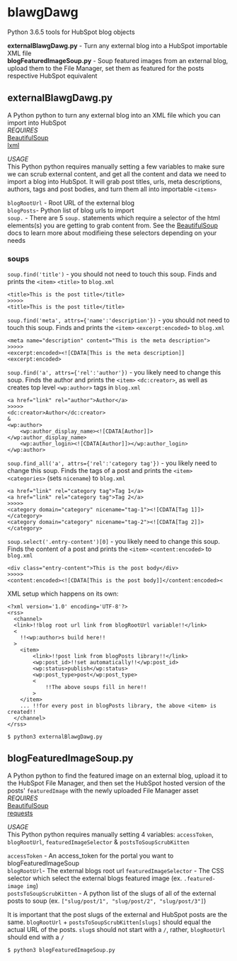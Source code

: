 # blawgDawg
Python 3.6.5 tools for HubSpot blog objects 

__externalBlawgDawg.py__ - Turn any external blog into a HubSpot importable XML file  
__blogFeaturedImageSoup.py__ - Soup featured images from an external blog, upload them to the File Manager, set them as featured for the posts respective HubSpot equivalent  

## externalBlawgDawg.py
A Python python to turn any external blog into an XML file which you can import into HubSpot    
_REQUIRES_  
[BeautifulSoup](https://www.crummy.com/software/BeautifulSoup/bs4/doc/)  
[lxml](https://lxml.de/)  

_USAGE_  
This Python python requires manually setting a few variables to make sure we can scrub external content, and get all the content and data we need to import a blog into HubSpot. It will grab post titles, urls, meta descriptions, authors, tags and post bodies, and turn them all into importable `<items>`  

`blogRootUrl` - Root URL of the external blog    
`blogPosts`- Python list of blog urls to import  
`soup.` - There are 5 `soup.` statements which require a selector of the html elements(s) you are getting to grab content from. See the [BeautifulSoup](https://www.crummy.com/software/BeautifulSoup/bs4/doc/) docs to learn more about modifieing these selectors depending on your needs  
### __soups__  
`soup.find('title')` - you should not need to touch this soup. Finds and prints the `<item>` `<title>` to `blog.xml`
```
<title>This is the post title</title>
>>>>>
<title>This is the post title</title> 
```
`soup.find('meta', attrs={'name':'description'})` - you should not need to touch this soup. Finds and prints the `<item>` `<excerpt:encoded>` to `blog.xml`  

```
<meta name="description" content="This is the meta description"> 
>>>>>
<excerpt:encoded><![CDATA[This is the meta description]]<excerpt:encoded>
```
`soup.find('a', attrs={'rel':'author'})` - you likely need to change this soup. Finds the author and prints the `<item>` `<dc:creator>`, as well as creates top level `<wp:author>` tags in `blog.xml`
```
<a href="link" rel="author">Author</a>
>>>>>
<dc:creator>Author</dc:creator>
&
<wp:author>
    <wp:author_display_name><![CDATA[Author]]></wp:author_display_name>
    <wp:author_login><![CDATA[Author]]></wp:author_login>
</wp:author>
```
`soup.find_all('a', attrs={'rel':'category tag'})` - you likely need to change this soup. Finds the tags of a post and prints the `<item>` `<categories>` (sets `nicename`) to `blog.xml`
```
<a href="link" rel="category tag">Tag 1</a>
<a href="link" rel="category tag">Tag 2</a>
>>>>>
<category domain="category" nicename="tag-1"><![CDATA[Tag 1]]></category>
<category domain="category" nicename="tag-2"><![CDATA[Tag 2]]></category>
```
`soup.select('.entry-content')[0]` - you likely need to change this soup. Finds the content of a post and prints the `<item>` `<content:encoded>` to `blog.xml`
```
<div class="entry-content">This is the post body</div>
>>>>>
<content:encoded><![CDATA[This is the post body]]</content:encoded><
```

XML setup which happens on its own:
```
<?xml version='1.0' encoding='UTF-8'?>
<rss>
  <channel>
  <link>!!blog root url link from blogRootUrl variable!!</link>
  <
    !!<wp:author>s build here!!
  >
    <item>
        <link>!!post link from blogPosts library!!</link>
        <wp:post_id>!!set automatically!!</wp:post_id>
        <wp:status>publish</wp:status>
        <wp:post_type>post</wp:post_type>
        <
            !!The above soups fill in here!!
        >
    </item>
    ... !!for every post in blogPosts library, the above <item> is created!!
  </channel>
</rss>
```
```
$ python3 externalBlawgDawg.py
```

## blogFeaturedImageSoup.py
A Python python to find the featured image on an external blog, upload it to the HubSpot File Manager, and then set the HubSpot hosted version of the posts' `featuredImage` with the newly uploaded File Manager asset  
_REQUIRES_  
[BeautifulSoup](https://www.crummy.com/software/BeautifulSoup/bs4/doc/)  
[requests](http://docs.python-requests.org/en/master/)  

_USAGE_  
This Python python requires manually setting 4 variables: `accessToken`, `blogRootUrl`, `featuredImageSelector` & `postsToSoupScrubKitten`

`accessToken` - An access_token for the portal you want to blogFeaturedImageSoup  
`blogRootUrl`- The external blogs root url 
`featuredImageSelector` - The CSS selector which select the external blogs featured image (ex. `.featured-image img`)  
`postsToSoupScrubKitten` - A python list of the slugs of all of the external posts to soup (ex. `["slug/post/1", "slug/post/2", "slug/post/3"]`)  

It is important that the post slugs of the external and HubSpot posts are the same. `blogRootUrl` + `postsToSoupScrubKitten[slugs]` should equal the actual URL of the posts. `slug`s should not start with a `/`, rather, `blogRootUrl` should end with a `/`

```
$ python3 blogFeaturedImageSoup.py
```